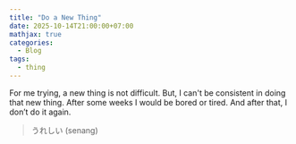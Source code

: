 ```yaml
---
title: "Do a New Thing"
date: 2025-10-14T21:00:00+07:00
mathjax: true
categories:
  - Blog
tags:
  - thing
---
```


For me trying, a new thing is not difficult. But, I can't be consistent in doing that new thing. After some weeks I would be bored or tired. And after that, I don’t do it again. 

> うれしい (senang)

